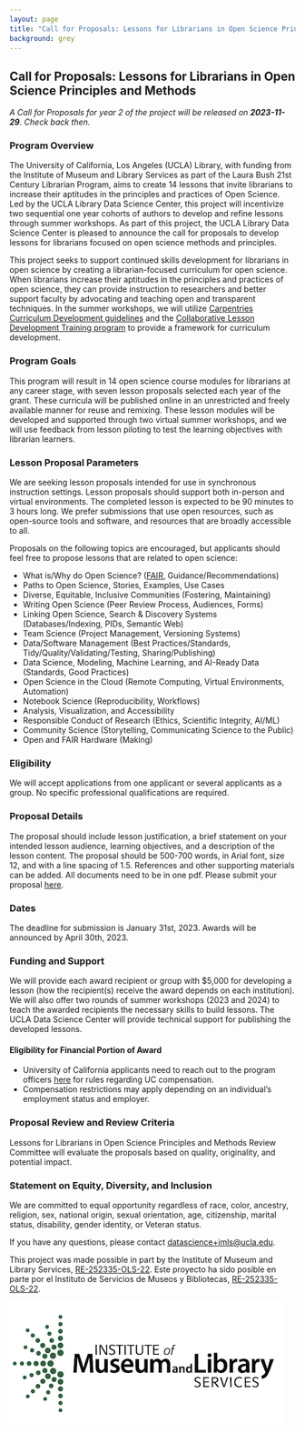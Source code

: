 ```yaml
---
layout: page
title: "Call for Proposals: Lessons for Librarians in Open Science Principles and Methods" 
background: grey
---
```


<div class="col-lg-12 text-center">
	<h2 class="section-heading">Call for Proposals: Lessons for Librarians in Open Science Principles and Methods</h2>
</div>

*A Call for Proposals for year 2 of the project will be released on **2023-11-29**. Check back then.* 

### Program Overview 

The University of California, Los Angeles (UCLA) Library, with funding from the Institute of Museum and Library Services as part of the Laura Bush 21st Century Librarian Program, aims to create 14 lessons that invite librarians to increase their aptitudes in the principles and practices of Open Science. Led by the UCLA Library Data Science Center, this project will incentivize two sequential one year cohorts of authors to develop and refine lessons through summer workshops. As part of this project, the UCLA Library Data Science Center is pleased to announce the call for proposals to develop lessons for librarians focused on open science methods and principles. 

This project seeks to support continued skills development for librarians in open science by creating a librarian-focused curriculum for open science. When librarians increase their aptitudes in the principles and practices of open science, they can provide instruction to researchers and better support faculty by advocating and teaching open and transparent techniques. In the summer workshops, we will utilize [Carpentries Curriculum Development guidelines](https://cdh.carpentries.org/) and the [Collaborative Lesson Development Training program](https://carpentries.github.io/lesson-development-training/) to provide a framework for curriculum development. 

### Program Goals

This program will result in 14 open science course modules for librarians at any career stage, with seven lesson proposals selected each year of the grant. These curricula will be published online in an unrestricted and freely available manner for reuse and remixing. These lesson modules will be developed and supported through two virtual summer workshops, and we will use feedback from lesson piloting to test the learning objectives with librarian learners.

### Lesson Proposal Parameters

We are seeking lesson proposals intended for use in synchronous instruction settings. Lesson proposals should support both in-person and virtual environments. The completed lesson is expected to be 90 minutes to 3 hours long. We prefer submissions that use open resources, such as open-source tools and software, and resources that are broadly accessible to all.

Proposals on the following topics are encouraged, but applicants should feel free to propose lessons that are related to open science: 

* What is/Why do Open Science? ([FAIR](https://www.go-fair.org/fair-principles/), Guidance/Recommendations)
* Paths to Open Science, Stories, Examples, Use Cases
* Diverse, Equitable, Inclusive Communities (Fostering, Maintaining)
* Writing Open Science (Peer Review Process, Audiences, Forms)
* Linking Open Science, Search & Discovery Systems (Databases/Indexing, PIDs, Semantic Web)
* Team Science (Project Management, Versioning Systems)
* Data/Software Management (Best Practices/Standards, Tidy/Quality/Validating/Testing, Sharing/Publishing)
* Data Science, Modeling, Machine Learning, and AI-Ready Data (Standards, Good Practices)
* Open Science in the Cloud (Remote Computing, Virtual Environments, Automation)
* Notebook Science (Reproducibility, Workflows)
* Analysis, Visualization, and Accessibility
* Responsible Conduct of Research (Ethics, Scientific Integrity, AI/ML)
* Community Science (Storytelling, Communicating Science to the Public)
* Open and FAIR Hardware (Making)

### Eligibility

We will accept applications from one applicant or several applicants as a group. No specific professional qualifications are required.

### Proposal Details

The proposal should include lesson justification, a brief statement on your intended lesson audience, learning objectives, and a description of the lesson content. The proposal should be 500-700 words, in Arial font, size 12, and with a line spacing of 1.5. References and other supporting materials can be added. All documents need to be in one pdf. Please submit your proposal [here](https://www.surveymonkey.com/r/63JTJSQ). 

### Dates 

The deadline for submission is January 31st, 2023. Awards will be announced by April 30th, 2023. 

### Funding and Support

We will provide each award recipient or group with $5,000 for developing a lesson (how the recipient(s) receive the award depends on each institution). We will also offer two rounds of summer workshops (2023 and 2024) to teach the awarded recipients the necessary skills to build lessons. The UCLA Data Science Center will provide technical support for publishing the developed lessons.

#### Eligibility for Financial Portion of Award

* University of California applicants need to reach out to the program officers [here](mailto:datascience+imls@ucla.edu) for rules regarding UC compensation. 
* Compensation restrictions may apply depending on an individual’s employment status and employer. 

### Proposal Review and Review Criteria

Lessons for Librarians in Open Science Principles and Methods Review Committee will evaluate the proposals based on quality, originality, and potential impact.

### Statement on Equity, Diversity, and Inclusion

We are committed to equal opportunity regardless of race, color, ancestry, religion, sex, national origin, sexual orientation, age, citizenship, marital status, disability, gender identity, or Veteran status.

If you have any questions, please contact [datascience+imls@ucla.edu](mailto:datascience+imls@ucla.edu). 

This project was made possible in part by the Institute of Museum and Library Services, [RE-252335-OLS-22](https://www.imls.gov/grants/awarded/re-252335-ols-22). 
Este proyecto ha sido posible en parte por el Instituto de Servicios de Museos y Bibliotecas, [RE-252335-OLS-22](https://www.imls.gov/grants/awarded/re-252335-ols-22).

<img src="assets/img/imls_logo_2c.png" />
